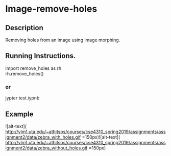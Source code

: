 # Image-remove-holes
## Description
Removing holes from an image using image morphing.
## Running Instructions.
import remove_holes as rh</br>
rh.remove_holes()
### or
jypter test.iypnb
## Example
![alt-text]( http://vlm1.uta.edu/~athitsos/courses/cse4310_spring2019/assignments/assignment2/data/zebra_with_holes.gif =150px)![alt-text]( http://vlm1.uta.edu/~athitsos/courses/cse4310_spring2019/assignments/assignment2/data/zebra_without_holes.gif =150px)
